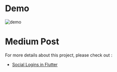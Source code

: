 # Demo
![demo](https://github.com/jhj0517/FlutterPractices/assets/97279763/9a0de492-4044-4629-b437-80cfafdedd62)

# Medium Post
For more details about this project, please check out : 
- [Social Logins in Flutter](https://medium.com/@developerjo0517/social-logins-in-flutter-9cc990b58b7b)
